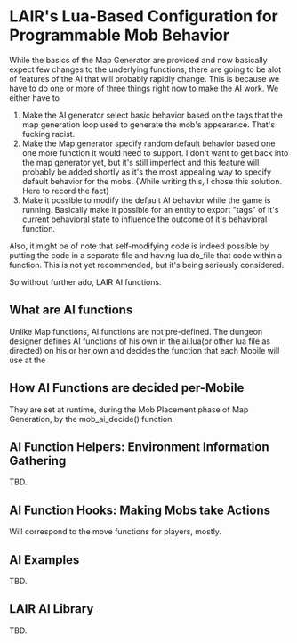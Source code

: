 LAIR's Lua-Based Configuration for Programmable Mob Behavior
============================================================

While the basics of the Map Generator are provided and now basically expect few
changes to the underlying functions, there are going to be alot of features of
the AI that will probably rapidly change. This is because we have to do one or
more of three things right now to make the AI work. We either have to

  1. Make the AI generator select basic behavior based on the tags that the map
  generation loop used to generate the mob's appearance. That's fucking racist.
  2. Make the Map generator specify random default behavior based one one more
  function it would need to support. I don't want to get back into the map
  generator yet, but it's still imperfect and this feature will probably be
  added shortly as it's the most appealing way to specify default behavior for
  the mobs. \{While writing this, I chose this solution. Here to record the fact\}
  3. Make it possible to modify the default AI behavior while the game is
  running. Basically make it possible for an entity to export "tags" of it's
  current behavioral state to influence the outcome of it's behavioral function.

Also, it might be of note that self-modifying code is indeed possible by putting
the code in a separate file and having lua do_file that code within a function.
This is not yet recommended, but it's being seriously considered.

So without further ado, LAIR AI functions.

What are AI functions
---------------------

Unlike Map functions, AI functions are not pre-defined. The dungeon designer
defines AI functions of his own in the ai.lua(or other lua file as directed) on
his or her own and decides the function that each Mobile will use at the

How AI Functions are decided per-Mobile
---------------------------------------

They are set at runtime, during the Mob Placement phase of Map Generation, by
the mob\_ai\_decide() function.

AI Function Helpers: Environment Information Gathering
------------------------------------------------------

TBD.

AI Function Hooks: Making Mobs take Actions
-------------------------------------------

Will correspond to the move functions for players, mostly.

AI Examples
-----------

TBD.

LAIR AI Library
---------------

TBD.
